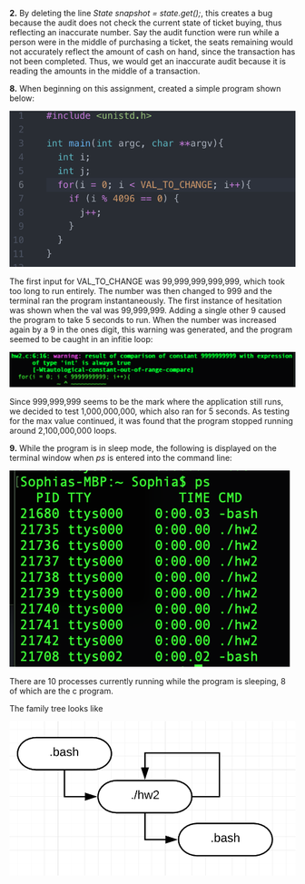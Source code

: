 **2.**
By deleting the line *State snapshot = state.get();*, this creates a bug because the audit does not check the current state of ticket buying, thus reflecting an inaccurate number. Say the audit function were run while a person were in the middle of purchasing a ticket, the seats remaining would not accurately reflect the amount of cash on hand, since the transaction has not been completed. Thus, we would get an inaccurate audit because it is reading the amounts in the middle of a transaction.

**8.**
When beginning on this assignment, created a simple program shown below:

![alt text](https://github.com/stprochnow64/CMSI-387-work/blob/master/Homework%202/Screen%20Shot%202019-03-05%20at%206.48.14%20PM.png)

The first input for VAL_TO_CHANGE was 99,999,999,999,999, which took too long to run entirely. The number was then changed to 999 and the terminal ran the program instantaneously. The first instance of hesitation was shown when the val was 99,999,999. Adding a single other 9 caused the program to take 5 seconds to run. When the number was increased again by a 9 in the ones digit, this warning was generated, and the program seemed to be caught in an infitie loop:

![alt text](https://github.com/stprochnow64/CMSI-387-work/blob/master/Homework%202/Screen%20Shot%202019-03-05%20at%206.51.34%20PM.png)

Since 999,999,999 seems to be the mark where the application still runs, we decided to test 1,000,000,000, which also ran for 5 seconds. As testing for the max value continued, it was found that the program stopped running around 2,100,000,000 loops.

**9.**
While the program is in sleep mode, the following is displayed on the terminal window when *ps* is entered into the command line: 

![alt text](https://github.com/stprochnow64/CMSI-387-work/blob/master/Homework%202/Screen%20Shot%202019-03-04%20at%2010.40.26%20PM.png)

There are 10 processes currently running while the program is sleeping, 8 of which are the c program. 

The family tree looks like

![alt text](https://github.com/stprochnow64/CMSI-387-work/blob/master/Homework%202/Screen%20Shot%202019-03-07%20at%2011.47.31%20AM.png)
